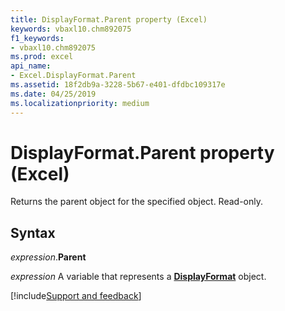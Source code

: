 ```yaml
---
title: DisplayFormat.Parent property (Excel)
keywords: vbaxl10.chm892075
f1_keywords:
- vbaxl10.chm892075
ms.prod: excel
api_name:
- Excel.DisplayFormat.Parent
ms.assetid: 18f2db9a-3228-5b67-e401-dfdbc109317e
ms.date: 04/25/2019
ms.localizationpriority: medium
---
```



# DisplayFormat.Parent property (Excel)

Returns the parent object for the specified object. Read-only.


## Syntax

_expression_.**Parent**

_expression_ A variable that represents a **[DisplayFormat](Excel.DisplayFormat.md)** object.




[!include[Support and feedback](~/includes/feedback-boilerplate.md)]